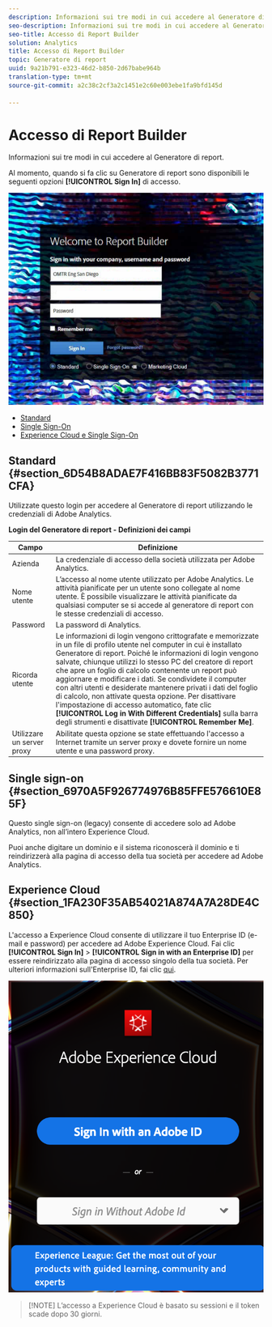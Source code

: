 ```yaml
---
description: Informazioni sui tre modi in cui accedere al Generatore di report.
seo-description: Informazioni sui tre modi in cui accedere al Generatore di report.
seo-title: Accesso di Report Builder
solution: Analytics
title: Accesso di Report Builder
topic: Generatore di report
uuid: 9a21b791-e323-46d2-b850-2d67babe964b
translation-type: tm+mt
source-git-commit: a2c38c2cf3a2c1451e2c60e003ebe1fa9bfd145d

---
```



# Accesso di Report Builder

Informazioni sui tre modi in cui accedere al Generatore di report.

Al momento, quando si fa clic su Generatore di report sono disponibili le seguenti opzioni **[!UICONTROL Sign In]** di accesso.

![](assets/login_screen.png)

* [Standard](../../../analyze/report-builder/setup/login.md#section_6D54B8ADAE7F416BB83F5082B3771CFA)
* [Single Sign-On](../../../analyze/report-builder/setup/login.md#section_6970A5F926774976B85FFE576610E85F)
* [Experience Cloud e Single Sign-On](../../../analyze/report-builder/setup/login.md#section_1FA230F35AB54021A874A7A28DE4C850)

## Standard {#section_6D54B8ADAE7F416BB83F5082B3771CFA}

Utilizzate questo login per accedere al Generatore di report utilizzando le credenziali di Adobe Analytics.

**Login del Generatore di report - Definizioni dei campi**

| Campo | Definizione |
|--- |--- |
| Azienda | La credenziale di accesso della società utilizzata per Adobe Analytics. |
| Nome utente | L’accesso al nome utente utilizzato per Adobe Analytics. Le attività pianificate per un utente sono collegate al nome utente. È possibile visualizzare le attività pianificate da qualsiasi computer se si accede al generatore di report con le stesse credenziali di accesso. |
| Password | La password di Analytics. |
| Ricorda utente | Le informazioni di login vengono crittografate e memorizzate in un file di profilo utente nel computer in cui è installato Generatore di report. Poiché le informazioni di login vengono salvate, chiunque utilizzi lo stesso PC del creatore di report che apre un foglio di calcolo contenente un report può aggiornare e modificare i dati. Se condividete il computer con altri utenti e desiderate mantenere privati i dati del foglio di calcolo, non attivate questa opzione.  Per disattivare l'impostazione di accesso automatico, fate clic **[!UICONTROL Log in With Different Credentials]** sulla barra degli strumenti e disattivate **[!UICONTROL Remember Me]**. |
| Utilizzare un server proxy | Abilitate questa opzione se state effettuando l'accesso a Internet tramite un server proxy e dovete fornire un nome utente e una password proxy. |

## Single sign-on {#section_6970A5F926774976B85FFE576610E85F}

Questo single sign-on (legacy) consente di accedere solo ad Adobe Analytics, non all’intero Experience Cloud.

Puoi anche digitare un dominio e il sistema riconoscerà il dominio e ti reindirizzerà alla pagina di accesso della tua società per accedere ad Adobe Analytics.

## Experience Cloud {#section_1FA230F35AB54021A874A7A28DE4C850}

L'accesso a Experience Cloud consente di utilizzare il tuo Enterprise ID (e-mail e password) per accedere ad Adobe Experience Cloud. Fai clic **[!UICONTROL Sign In]** &gt; **[!UICONTROL Sign in with an Enterprise ID]** per essere reindirizzato alla pagina di accesso singolo della tua società. Per ulteriori informazioni sull'Enterprise ID, fai clic [qui](https://helpx.adobe.com/enterprise/kb/enterprise-id-faq.html#whatis).

![](assets/adobe_id_login.png)

> [!NOTE] L’accesso a Experience Cloud è basato su sessioni e il token scade dopo 30 giorni.

